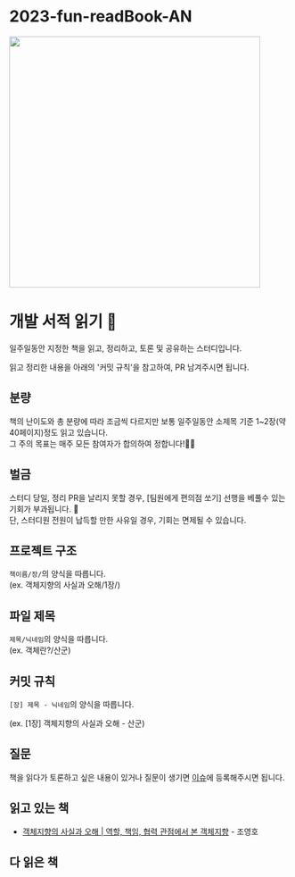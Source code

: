 # 2023-fun-readBook-AN
<img src="https://user-images.githubusercontent.com/81347125/225853274-8f4f6c9e-b70a-4271-ac77-954a473b0eb9.png" width="450px" />

# 개발 서적 읽기 🥕

일주일동안 지정한 책을 읽고, 정리하고, 토론 및 공유하는 스터디입니다.

읽고 정리한 내용을 아래의 '커밋 규칙'을 참고하여, PR 남겨주시면 됩니다.



## 분량

책의 난이도와 총 분량에 따라 조금씩 다르지만 보통 일주일동안 소제목 기준 1~2장(약 40페이지)정도 읽고 있습니다.   
그 주의 목표는 매주 모든 참여자가 합의하여 정합니다!💃🏻 

## 벌금

스터디 당일, 정리 PR을 날리지 못할 경우, [팀원에게 편의점 쏘기] 선행을 베풀수 있는 기회가 부과됩니다. 🚨  
단, 스터디원 전원이 납득할 만한 사유일 경우, 기회는 면제될 수 있습니다. 



## 프로젝트 구조

`책이름/장/`의 양식을 따릅니다.  
(ex.  객체지향의 사실과 오해/1장/)


## 파일 제목

`제목/닉네임`의 양식을 따릅니다.  
(ex.  객체란?/산군)


## 커밋 규칙

`[장] 제목 - 닉네임`의 양식을 따릅니다.

(ex. [1장] 객체지향의 사실과 오해 - 산군)


## 질문

책을 읽다가 토론하고 싶은 내용이 있거나 질문이 생기면 [이슈](https://github.com/woowacourse-study/2023-fun-readBook-AN/issues)에 등록해주시면 됩니다.

## 읽고 있는 책
- [객체지향의 사실과 오해 | 역할, 책임, 협력 관점에서 본 객체지향](https://book.naver.com/bookdb/book_detail.nhn?bid=9145968) - 조영호

## 다 읽은 책
